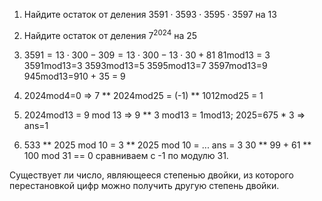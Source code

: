 1. Найдите остаток от деления $3591\cdot 3593\cdot 3595\cdot 3597$ на 13
2. Найдите остаток от деления $7^{2024}$ на 25

1. $3591 = 13\cdot 300-309 = 13 \cdot 300 - 13 \cdot 30 + 81$
	81mod13 = 3
	3591mod13=3
	3593mod13=5
	3595mod13=7
	3597mod13=9
	945mod13=910 + 35 = 9
2. 2024mod4=0 => 7 ** 2024mod25 = (-1) ** 1012mod25 = 1
3. 2024mod13 = 9 mod 13 => 9 ** 3 mod13 = 1mod13; 2025=675 * 3 => ans=1
4. 533 ** 2025 mod 10 = 3 ** 2025 mod 10 = ... ans = 3
30 ** 99 + 61 ** 100 mod 31 == 0 сравниваем с -1 по модулю 31.



Существует ли число, являющееся степенью двойки, из которого перестановкой цифр можно получить другую степень двойки.


